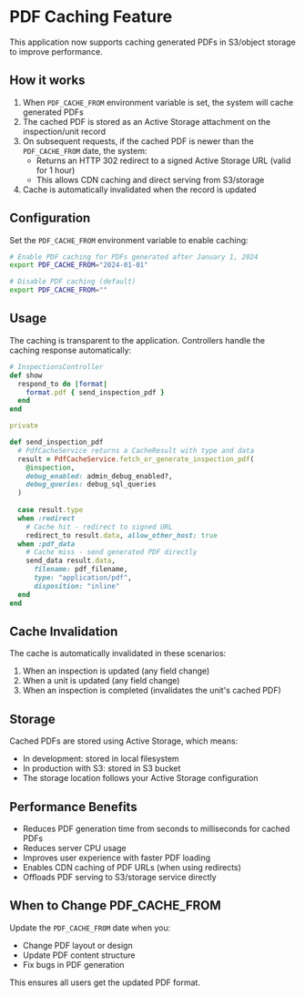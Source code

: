 # PDF Caching Feature

This application now supports caching generated PDFs in S3/object storage to improve performance.

## How it works

1. When `PDF_CACHE_FROM` environment variable is set, the system will cache generated PDFs
2. The cached PDF is stored as an Active Storage attachment on the inspection/unit record
3. On subsequent requests, if the cached PDF is newer than the `PDF_CACHE_FROM` date, the system:
   - Returns an HTTP 302 redirect to a signed Active Storage URL (valid for 1 hour)
   - This allows CDN caching and direct serving from S3/storage
4. Cache is automatically invalidated when the record is updated

## Configuration

Set the `PDF_CACHE_FROM` environment variable to enable caching:

```bash
# Enable PDF caching for PDFs generated after January 1, 2024
export PDF_CACHE_FROM="2024-01-01"

# Disable PDF caching (default)
export PDF_CACHE_FROM=""
```

## Usage

The caching is transparent to the application. Controllers handle the caching response automatically:

```ruby
# InspectionsController
def show
  respond_to do |format|
    format.pdf { send_inspection_pdf }
  end
end

private

def send_inspection_pdf
  # PdfCacheService returns a CacheResult with type and data
  result = PdfCacheService.fetch_or_generate_inspection_pdf(
    @inspection,
    debug_enabled: admin_debug_enabled?,
    debug_queries: debug_sql_queries
  )
  
  case result.type
  when :redirect
    # Cache hit - redirect to signed URL
    redirect_to result.data, allow_other_host: true
  when :pdf_data
    # Cache miss - send generated PDF directly
    send_data result.data,
      filename: pdf_filename,
      type: "application/pdf",
      disposition: "inline"
  end
end
```

## Cache Invalidation

The cache is automatically invalidated in these scenarios:

1. When an inspection is updated (any field change)
2. When a unit is updated (any field change)
3. When an inspection is completed (invalidates the unit's cached PDF)

## Storage

Cached PDFs are stored using Active Storage, which means:
- In development: stored in local filesystem
- In production with S3: stored in S3 bucket
- The storage location follows your Active Storage configuration

## Performance Benefits

- Reduces PDF generation time from seconds to milliseconds for cached PDFs
- Reduces server CPU usage
- Improves user experience with faster PDF loading
- Enables CDN caching of PDF URLs (when using redirects)
- Offloads PDF serving to S3/storage service directly

## When to Change PDF_CACHE_FROM

Update the `PDF_CACHE_FROM` date when you:
- Change PDF layout or design
- Update PDF content structure
- Fix bugs in PDF generation

This ensures all users get the updated PDF format.